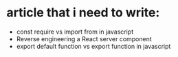 # article that i need to write:
- const require vs import from in javascript
- Reverse engineering a React server component
- export default function vs export function in javascript